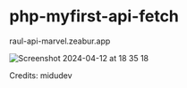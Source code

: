 # php-myfirst-api-fetch

raul-api-marvel.zeabur.app

![Screenshot 2024-04-12 at 18 35 18](https://github.com/raulcanodev/php-myfirst-api-fetch/assets/118123543/f81af8a4-868e-489b-a6b1-8b293f8c5170)



Credits: midudev
